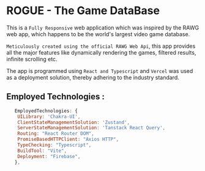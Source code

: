 # ROGUE - The Game DataBase

This is a `Fully Responsive` web application which was inspired by the RAWG web app, which happens to be the world's largest video game database.

`Meticulously created using the official RAWG Web Api`, this app provides all the major features like  dynamically rendering the games, filtered results, infinite scrolling etc. 

The app is programmed using `React and Typescript` and `Vercel` was used as a deployment solution, thereby adhering to the industry standard. 

## Employed Technologies : 
```js
   EmployedTechnologies: {
    UILibrary: 'Chakra-UI',
    ClientStateManagementSolution: 'Zustand',
    ServerStateManagementSolution: 'Tanstack React Query',
    Routing: "React Router DOM", 
    PromiseBasedHTTPClient: "Axios HTTP",
    TypeChecking: "Typescript",
    BuildTool: "Vite",
    Deployment: "Firebase", 
   },
```
